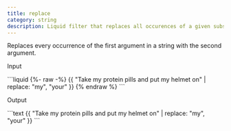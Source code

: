 ```yaml
---
title: replace
category: string
description: Liquid filter that replaces all occurences of a given substring in a string.
---
```


Replaces every occurrence of the first argument in a string with the second argument.

<p class="code-label">Input</p>
```liquid
{%- raw -%}
{{ "Take my protein pills and put my helmet on" | replace: "my", "your" }}
{% endraw %}
```

<p class="code-label">Output</p>
```text
{{ "Take my protein pills and put my helmet on" | replace: "my", "your" }}
```
